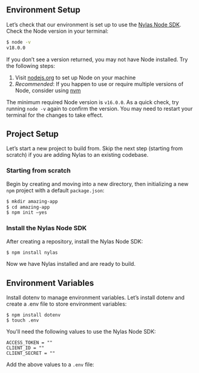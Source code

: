## Environment Setup

Let’s check that our environment is set up to use the [Nylas Node SDK](https://github.com/nylas/nylas-nodejs). Check the Node version in your terminal:

```bash
$ node -v
v18.0.0
```

If you don’t see a version returned, you may not have Node installed. Try the following steps:

1. Visit [nodejs.org](https://nodejs.org/en/) to set up Node on your machine
2. *Recommended*: If you happen to use or require multiple versions of Node, consider using [nvm](https://github.com/nvm-sh/nvm)

The minimum required Node version is `v16.0.0`. As a quick check, try running `node -v` again to confirm the version. You may need to restart your terminal for the changes to take effect.


## Project Setup

Let’s start a new project to build from. Skip the next step (starting from scratch) if you are adding Nylas to an existing codebase.

### Starting from scratch

Begin by creating and moving into a new directory, then initializing a new `npm` project with a default `package.json`: 

```bash
$ mkdir amazing-app
$ cd amazing-app
$ npm init –yes
```

### Install the Nylas Node SDK

After creating a repository, install the Nylas Node SDK:

```bash
$ npm install nylas
```

Now we have Nylas installed and are ready to build.


## Environment Variables

Install dotenv to manage environment variables. Let’s install dotenv and create a .env file to store environment variables:

```text
$ npm install dotenv
$ touch .env
```

You'll need the following values to use the Nylas Node SDK:

```text
ACCESS_TOKEN = ""
CLIENT_ID = ""
CLIENT_SECRET = ""
```

Add the above values to a `.env` file:
